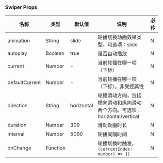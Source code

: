 
### Swiper Props
名称 | 类型 | 默认值 | 说明 | 必传
-- | -- | -- | -- | --
animation | String | slide | 轮播切换动画效果类型。可选项：slide | N
autoplay | Boolean | true | 是否自动播放 | N
current | Number | - | 当前轮播在哪一项（下标） | N
defaultCurrent | Number | - | 当前轮播在哪一项（下标）。非受控属性 | N
direction | String | horizontal | 轮播滑动方向，包括横向滑动和纵向滑动两个方向。可选项：horizontal/vertical | N
duration | Number | 300 | 滑动动画时长 | N
interval | Number | 5000 | 轮播间隔时间 | N
onChange | Function |  | 轮播切换时触发。`(currentIndex: number) => {}` | N
